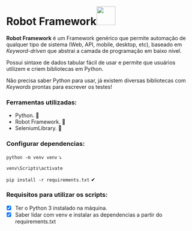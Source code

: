 <h1>Robot Framework<img src = "https://i.imgur.com/p0InFhW.png" width="50px" height="50px"/></h1>

<strong>Robot Framework</strong> é um Framework genérico que permite automação de qualquer tipo de sistema (Web, API, mobile, desktop, etc), baseado em <em>Keyword-driven</em> que abstrai a camada de programação em baixo nível.

Possui sintaxe de dados tabular fácil de usar e permite que usuários utilizem e criem bibliotecas em Python.

Não precisa saber Python para usar, já existem diversas bibliotecas com <em>Keywords</em> prontas para escrever os testes!

### Ferramentas utilizadas:
- Python. 🐍
- Robot Framework. 🤖
- SeleniumLibrary. 👻

### Configurar dependencias:
<code>python -m venv venv</code> ⤵

<code>venv\Scripts\activate</code>

<code>pip install -r requirements.txt</code> ✔

### Requisitos para utilizar os scripts:
- [x] Ter o Python 3 instalado na máquina.
- [x] Saber lidar com venv e instalar as dependencias a partir do requirements.txt